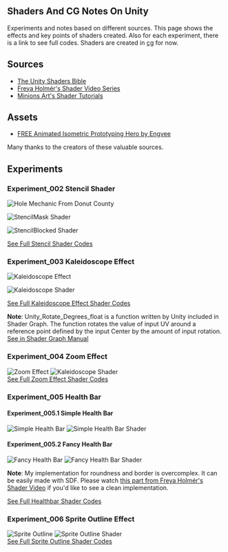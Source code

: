 ## Shaders And CG Notes On Unity
Experiments and notes based on different sources. This page shows the effects and key points of shaders created. Also for each experiment, there is a link to see full codes. Shaders are created in [cg](https://developer.download.nvidia.com/cg/Cg_language.html) for now.

## Sources
- [The Unity Shaders Bible](https://www.jettelly.com/store/books/the-unity-shaders-bible/)
- [Freya Holmér's Shader Video Series](https://www.youtube.com/watch?v=kfM-yu0iQBk&list=PLImQaTpSAdsCnJon-Eir92SZMl7tPBS4Z)
- [Minions Art's Shader Tutorials](https://www.patreon.com/minionsart)

## Assets
- [FREE Animated Isometric Prototyping Hero by Engvee](https://engvee.itch.io/animated-isometric-prototyping-hero)

Many thanks to the creators of these valuable sources.

## Experiments

### Experiment_002 Stencil Shader

![Hole Mechanic From Donut County](media/exp002_stencil/stencil_hole_donut_county.gif)

![StencilMask Shader](media/exp002_stencil/StencilMask.png)

![StencilBlocked Shader](media/exp002_stencil/StencilBlocked.png)

[See Full Stencil Shader Codes](Assets/Experiments/Experiment2_Stencil/Code/Shaders)

### Experiment_003 Kaleidoscope Effect

![Kaleidoscope Effect](media/exp003_kaleidoscope/kaleidoscope.gif)

![Kaleidoscope Shader](media/exp003_kaleidoscope/kaleidoscope_shader.png)

[See Full Kaleidoscope Effect Shader Codes](Assets/Experiments/Experiment3_Kaleidoscope/Code/Shaders/Kaleidoscope.shader)

**Note**: Unity_Rotate_Degrees_float is a function written by Unity included in Shader Graph. The function rotates the value of input UV around a reference point defined by the input Center by the amount of input rotation. [See in Shader Graph Manual](https://docs.unity3d.com/Packages/com.unity.shadergraph@7.1/manual/Rotate-Node.html)

### Experiment_004 Zoom Effect

![Zoom Effect](media/exp004_zoom/ZoomEffect.gif)
![Kaleidoscope Shader](media/exp004_zoom/ZoomEffectShader.png)
\
[See Full Zoom Effect Shader Codes](Assets/Experiments/Experiment4_Zoom/Code/Shaders/ZoomShader.shader)


### Experiment_005 Health Bar
#### Experiment_005.1 Simple Health Bar
![Simple Health Bar](media/exp005_healthbar/SimpleHealthBar.gif)
![Simple Health Bar Shader](media/exp005_healthbar/SimpleHealthBarCode.png)

#### Experiment_005.2 Fancy Health Bar
![Fancy Health Bar](media/exp005_healthbar/FancyHealthBar_.gif)
![Fancy Health Bar Shader](media/exp005_healthbar/FancyHealthBarCode.png)

**Note**: My implementation for roundness and border is overcomplex. It can be easily made with SDF. Please watch [this part from Freya Holmér's Shader Video](https://youtu.be/mL8U8tIiRRg?t=4737) if you'd like to see a clean implementation.

[See Full Healthbar Shader Codes](Assets/Experiments/Experiment5_HealthBar/Code/Shaders)

### Experiment_006 Sprite Outline Effect

![Sprite Outline](media/exp006_sprite_outline/SpriteOutline.gif)
![Sprite Outline Shader](media/exp006_sprite_outline/spriteOutlineShader.png)
\
[See Full Sprite Outline Shader Codes](Assets/Experiments/Experiment6_SpriteOutline/Code/Shaders/SpriteOutlineShader.shader)




